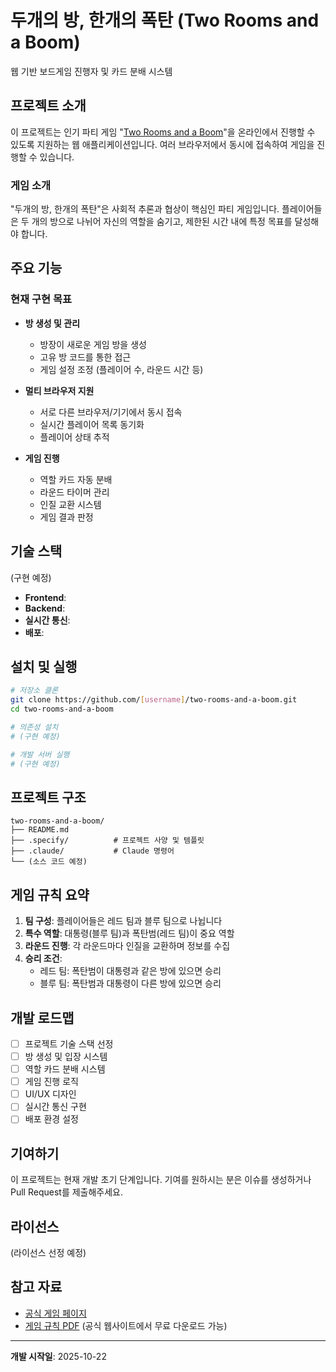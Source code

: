 # 두개의 방, 한개의 폭탄 (Two Rooms and a Boom)

웹 기반 보드게임 진행자 및 카드 분배 시스템

## 프로젝트 소개

이 프로젝트는 인기 파티 게임 "[Two Rooms and a Boom](https://www.tuesdayknightgames.com/products/two-rooms-and-a-boom?srsltid=AfmBOoofKVg6ZDYmP-qYRBkRBRJyEup0qdMX3PzrRQ1LJZ_gYw27MWYx)"을 온라인에서 진행할 수 있도록 지원하는 웹 애플리케이션입니다. 여러 브라우저에서 동시에 접속하여 게임을 진행할 수 있습니다.

### 게임 소개

"두개의 방, 한개의 폭탄"은 사회적 추론과 협상이 핵심인 파티 게임입니다. 플레이어들은 두 개의 방으로 나뉘어 자신의 역할을 숨기고, 제한된 시간 내에 특정 목표를 달성해야 합니다.

## 주요 기능

### 현재 구현 목표

- **방 생성 및 관리**
  - 방장이 새로운 게임 방을 생성
  - 고유 방 코드를 통한 접근
  - 게임 설정 조정 (플레이어 수, 라운드 시간 등)

- **멀티 브라우저 지원**
  - 서로 다른 브라우저/기기에서 동시 접속
  - 실시간 플레이어 목록 동기화
  - 플레이어 상태 추적

- **게임 진행**
  - 역할 카드 자동 분배
  - 라운드 타이머 관리
  - 인질 교환 시스템
  - 게임 결과 판정

## 기술 스택

(구현 예정)

- **Frontend**:
- **Backend**:
- **실시간 통신**:
- **배포**:

## 설치 및 실행

```bash
# 저장소 클론
git clone https://github.com/[username]/two-rooms-and-a-boom.git
cd two-rooms-and-a-boom

# 의존성 설치
# (구현 예정)

# 개발 서버 실행
# (구현 예정)
```

## 프로젝트 구조

```
two-rooms-and-a-boom/
├── README.md
├── .specify/          # 프로젝트 사양 및 템플릿
├── .claude/           # Claude 명령어
└── (소스 코드 예정)
```

## 게임 규칙 요약

1. **팀 구성**: 플레이어들은 레드 팀과 블루 팀으로 나뉩니다
2. **특수 역할**: 대통령(블루 팀)과 폭탄범(레드 팀)이 중요 역할
3. **라운드 진행**: 각 라운드마다 인질을 교환하며 정보를 수집
4. **승리 조건**:
   - 레드 팀: 폭탄범이 대통령과 같은 방에 있으면 승리
   - 블루 팀: 폭탄범과 대통령이 다른 방에 있으면 승리

## 개발 로드맵

- [ ] 프로젝트 기술 스택 선정
- [ ] 방 생성 및 입장 시스템
- [ ] 역할 카드 분배 시스템
- [ ] 게임 진행 로직
- [ ] UI/UX 디자인
- [ ] 실시간 통신 구현
- [ ] 배포 환경 설정

## 기여하기

이 프로젝트는 현재 개발 초기 단계입니다. 기여를 원하시는 분은 이슈를 생성하거나 Pull Request를 제출해주세요.

## 라이선스

(라이선스 선정 예정)

## 참고 자료

- [공식 게임 페이지](https://www.tuesdayknightgames.com/products/two-rooms-and-a-boom)
- [게임 규칙 PDF](https://www.tuesdayknightgames.com/tworoomsandaboom) (공식 웹사이트에서 무료 다운로드 가능)

---

**개발 시작일**: 2025-10-22
